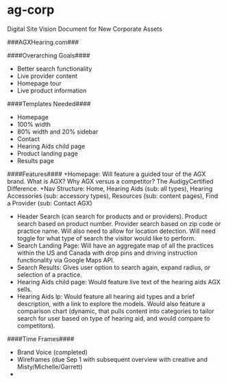 # ag-corp
Digital Site Vision Document for New Corporate Assets


###AGXHearing.com###

####Overarching Goals####
+ Better search functionality
+ Live provider content
+ Homepage tour
+ Live product information


####Templates Needed####
+ Homepage
+ 100% width
+ 80% width and 20% sidebar
+ Contact
+ Hearing Aids child page
+ Product landing page
+ Results page

####Features####
+Homepage: Will feature a guided tour of the AGX brand. What is AGX? Why AGX versus a competitor? The AudigyCertified Difference.
+Nav Structure: Home, Hearing Aids (sub: all types), Hearing Accessories (sub: accessory types), Resources (sub: content pages), Find a Provider (sub: Contact AGX)
+ Header Search (can search for products and or providers). Product search based on product number. Provider search based on zip code or practice name. Will also need to allow for location detection. Will need toggle for what type of search the visitor would like to perform.
+ Search Landing Page: Will have an aggregate map of all the practices within the US and Canada with drop pins and driving instruction functionality via Google Maps API.
+ Search Results: Gives user option to search again, expand radius, or selection of a practice.
+ Hearing Aids child page: Would feature live text of the hearing aids AGX sells.
+ Hearing Aids lp: Would feature all hearing aid types and a brief description, with a link to explore the models. Would also feature a comparison chart (dynamic, that pulls content into categories to tailor search for user based on type of hearing aid, and would compare to competitors).

####Time Frames####
+ Brand Voice (completed)
+ Wireframes (due Sep 1 with subsequent overview with creative and Misty/Michelle/Garrett)
+ 

